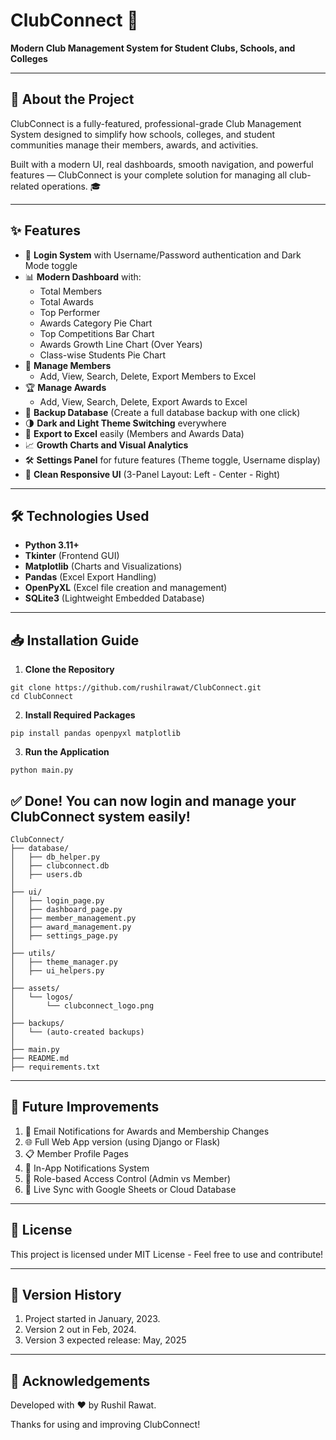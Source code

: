 # ClubConnect 🚀

**Modern Club Management System for Student Clubs, Schools, and Colleges**

---

## 📖 About the Project

ClubConnect is a fully-featured, professional-grade Club Management System designed to simplify how schools, colleges, and student communities manage their members, awards, and activities.  

Built with a modern UI, real dashboards, smooth navigation, and powerful features — ClubConnect is your complete solution for managing all club-related operations. 🎓

---

## ✨ Features

- 🔐 **Login System** with Username/Password authentication and Dark Mode toggle
- 📊 **Modern Dashboard** with:
  - Total Members
  - Total Awards
  - Top Performer
  - Awards Category Pie Chart
  - Top Competitions Bar Chart
  - Awards Growth Line Chart (Over Years)
  - Class-wise Students Pie Chart
- 👥 **Manage Members**
  - Add, View, Search, Delete, Export Members to Excel
- 🏆 **Manage Awards**
  - Add, View, Search, Delete, Export Awards to Excel
- 💾 **Backup Database** (Create a full database backup with one click)
- 🌗 **Dark and Light Theme Switching** everywhere
- 📄 **Export to Excel** easily (Members and Awards Data)
- 📈 **Growth Charts and Visual Analytics**
- 🛠️ **Settings Panel** for future features (Theme toggle, Username display)
- 🎨 **Clean Responsive UI** (3-Panel Layout: Left - Center - Right)

---

## 🛠️ Technologies Used

- **Python 3.11+**
- **Tkinter** (Frontend GUI)
- **Matplotlib** (Charts and Visualizations)
- **Pandas** (Excel Export Handling)
- **OpenPyXL** (Excel file creation and management)
- **SQLite3** (Lightweight Embedded Database)

---

## 📥 Installation Guide

1. **Clone the Repository**
```
git clone https://github.com/rushilrawat/ClubConnect.git
cd ClubConnect
```
2. **Install Required Packages**
```
pip install pandas openpyxl matplotlib
```
3. **Run the Application**
```
python main.py
```
✅ Done! You can now login and manage your ClubConnect system easily!
---
```
ClubConnect/
├── database/
│   ├── db_helper.py
│   ├── clubconnect.db
│   ├── users.db
│
├── ui/
│   ├── login_page.py
│   ├── dashboard_page.py
│   ├── member_management.py
│   ├── award_management.py
│   ├── settings_page.py
│
├── utils/
│   ├── theme_manager.py
│   ├── ui_helpers.py
│
├── assets/
│   └── logos/
│       └── clubconnect_logo.png
│
├── backups/
│   └── (auto-created backups)
│
├── main.py
├── README.md
├── requirements.txt
```
---

## 🚀 Future Improvements

1. 📨 Email Notifications for Awards and Membership Changes
2. 🌐 Full Web App version (using Django or Flask)
3. 📋 Member Profile Pages
4. 🔔 In-App Notifications System
5. 🎯 Role-based Access Control (Admin vs Member)
6. 🔄 Live Sync with Google Sheets or Cloud Database
---

## 📜 License
This project is licensed under MIT License - Feel free to use and contribute!

---
## 📢 Version History
1. Project started in January, 2023.
2. Version 2 out in Feb, 2024.
3. Version 3 expected release: May, 2025

---

## 🙌 Acknowledgements
Developed with ❤️ by Rushil Rawat.

Thanks for using and improving ClubConnect!

